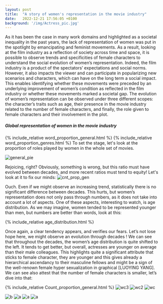 ```yaml
---
layout: post
title:  "A story of women's representation in the movie industry"
date:   2022-12-21 17:56:05 +0100
background: '/img/Actress_pic.jpg'
---
```

As it has been the case in many work domains and highlighted as a societal inequality in the past years, the lack of representation of women was put in the spotlight by emancipating and feminist movements. As a result, looking at the film industry as a reflection of society across time and space, it is possible to observe trends and specificities of female characters to understand the social evolution of women’s representation. Indeed, the film industry is a product of the spectators’ expectations and social norms. However, it also impacts the viewer and can participate in popularizing new scenarios and characters, which can have on the long term a social impact. This enables identifying whether these movements were preceded by an underlying improvement of women’s condition as reflected in the film industry or whether these movements marked a societal gap. The evolution of women’s representation can be observed under three different scopes: the character’s traits such as age, their presence in the movie industry related to the number of female characters, and finally, the role given to female characters and their involvement in the plot.  


##### Global representation of women in the movie industry

{% include_relative word_proportion_general.html %}
{% include_relative word_proportion_genres.html %}
To set the stage, let's look at the proportion of roles played by women in the whole set of movies. 

![general_pie](https://pauldfepfl.github.io/DatastoryNonNansLand/img/general_pie.svg)

Rejoicing, right? Obviously, something is wrong, but this ratio must have evolved between decades, and more recent ratios must tend to equity! Let's look at it to fix our minds: 
![cnt_prop_gen](https://pauldfepfl.github.io/DatastoryNonNansLand/img/Count_proportion_general.jpeg) 

 Ouch. Even if we might observe an increasing trend, statistically there is no significant difference between decades. This hurts, but women’s representation does not only pass through numbers, as it does not take into account a lot of aspects. One of these aspects, interesting to watch, is age distribution. As we may imagine, women tended to be represented younger than men, but numbers are better than words, look at this:

{% include_relative age_distribution.html %}

Once again, a clear tendency appears, and verifies our fears. Let’s not lose hope here, we might observe an evolution through decades ! We can see that throughout the decades, the women’s age distribution is quite shifted to the left. It tends to get better, but overall, actresses are younger on average than their male colleagues. This highlights quite a significant attribute that sticks to female character, they are younger and this gives already a hierarchical ascendancy to their masculine fellows and might be a sign of the well-renown female hyper sexualization in graphical  [LUOYING YANG]. We can see also attest that the number of female characters is smaller, let’s dive into that:

{% include_relative Count_proportion_general.html %}
![wc3](https://pauldfepfl.github.io/DatastoryNonNansLand/img/wordcloud3.jpg) 
![wc2](https://pauldfepfl.github.io/DatastoryNonNansLand/img/wordcloud2.jpg) 
![wc](https://pauldfepfl.github.io/DatastoryNonNansLand/img/wordcloud.jpg) 

![b](https://pauldfepfl.github.io/DatastoryNonNansLand/img/Count_proportion_genres.jpeg)
![a](https://pauldfepfl.github.io/DatastoryNonNansLand/img/Count_proportion_geographical.jpeg)
![a](https://pauldfepfl.github.io/DatastoryNonNansLand/img/Genres.png)
![a](https://pauldfepfl.github.io/DatastoryNonNansLand/img/US_India_pie.png)

